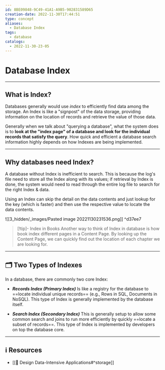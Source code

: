 ```yaml
---
id: 8BE09848-9C49-41A1-A9B5-902831589D65
creation-date: 2022-11-30T17:44:51
type: concept
aliases:
  - Database Index
tags:
  - database
catalogs:
  - 2022-11-30-23-05
---
```



# Database Index 

---

   

## What is Index?

Databases generally would use *index* to efficiently find data among the storage. An Index is like a "signpost" of the data storage, providing information on the location of records and retrieve the value of those data. 

Generally when we talk about "querying a database", what the system does is to **look at the "index page" of a database and look for the individual records that satisfy the query**. How quick and efficient a database search information highly depends on how Indexes are being implemented. 


---
## Why databases need Index?

A database without Index is inefficient to search. This is because the log's file need to store all the Index along with its values; if retrieval by Index is done, the system would need to read through the entire log file to search for the right Index & data.

Using an Index can skip the detail on the data contents and just lookup for the key (which is faster) and then use the respective value to locate the data contents.

![[3_hidden/_images/Pasted image 20221130231536.png]] ^d37ee7

> [!tip]- Index in Books
> Another way to think of Index in database is how book index different pages in a Content Page. By looking up the Content Page, we can quickly find out the location of each chapter we are looking for.

---
## 🗂️ Two Types of Indexes

In a database, there are commonly two core Index: 

- ***Records Index (Primary Index)***
	Is like a registry for the database to ==locate individual unique records== (e.g., Rows in SQL, Documents in NoSQL). This type of Index is generally implemented by the database itself.

- ***Search Index (Secondary Index)***
	This is generally setup to allow some common search and joins to run more efficiently by quickly ==locate a subset of records==. This type of Index is implemented by developers on top the database core. 


---
## ℹ️ Resources
- [[📕 Design Data-Intensive Applications#^storage]]